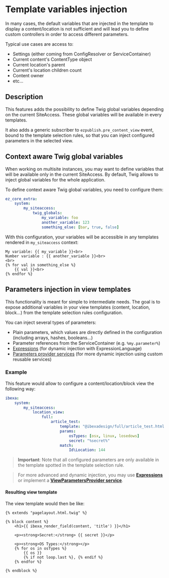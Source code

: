 # Template variables injection

In many cases, the default variables that are injected in the template to display a content/location is not sufficient
and will lead you to define custom controllers in order to access different parameters.

Typical use cases are access to:

* Settings (either coming from ConfigResolver or ServiceContainer)
* Current content's ContentType object
* Current location's parent
* Current's location children count
* Content owner
* etc...


## Description
This features adds the possibility to define Twig global variables depending on the current SiteAccess.
These global variables will be available in every templates.

It also adds a generic subscriber to `ezpublish.pre_content_view` event,  bound to the template selection rules,
so that you can inject configured parameters in the selected view.


## Context aware Twig global variables
When working on multisite instances, you may want to define variables that will be available only in the current
SiteAccess. By default, Twig allows to inject global variables for the whole application.

To define context aware Twig global variables, you need to configure them:

```yaml
ez_core_extra:
    system:
        my_siteaccess:
            twig_globals:
                my_variable: foo
                another_variable: 123
                something_else: [bar, true, false]
```

With this configuration, your variables will be accessible in any templates rendered in `my_siteaccess` context:

```jinja
My variable: {{ my_variable }}<br>
Number variable : {{ another_variable }}<br>
<br>
{% for val in something_else %}
    {{ val }}<br>
{% endfor %}
```

## Parameters injection in view templates
This functionality is meant for simple to intermediate needs.
The goal is to expose additional variables in your view templates (content, location, block...)
from the template selection rules configuration.

You can inject several types of parameters:

* Plain parameters, which values are directly defined in the configuration (including arrays, hashes, booleans…)
* Parameter references from the ServiceContainer (e.g. `%my.parameter%`)
* [Expressions](view_parameters_expressions.md) (for dynamic injection with ExpressionLanguage)
* [Parameters provider services](view_parameters_providers.md) (for more dynamic injection using custom reusable services)

### Example
This feature would allow to configure a content/location/block view the following way:

```yaml
ibexa:
    system:
        my_siteaccess:
            location_view:
                full:
                    article_test:
                        template: "@ibexadesign/full/article_test.html.twig"
                        params:
                            osTypes: [osx, linux, losedows]
                            secret: "%secret%"
                        match:
                            Id\Location: 144
```

> **Important**: Note that all configured parameters are only available in the template spotted in the template selection rule.

> For more advanced and dynamic injection, you may use **[Expressions](view_parameters_expressions.md)**
> or implement a **[ViewParametersProvider service](view_parameters_providers.md)**.

#### Resulting view template
The view template would then be like:

```jinja
{% extends "pagelayout.html.twig" %}

{% block content %}
    <h1>{{ ibexa_render_field(content, 'title') }}</h1>
    
    <p><strong>Secret:</strong> {{ secret }}</p>
    
    <p><strong>OS Types:</strong></p>
    {% for os in osTypes %}
        {{ os }}
        {% if not loop.last %}, {% endif %}
    {% endfor %}

{% endblock %}

```
